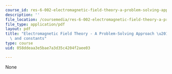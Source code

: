 ```yaml
---
course_id: res-6-002-electromagnetic-field-theory-a-problem-solving-approach-spring-2008
description: ''
file_location: /coursemedia/res-6-002-electromagnetic-field-theory-a-problem-solving-approach-spring-2008/058ddeaa3e5bae7a3d35c4204f2aee03_MITRES_6_002S08_eqn_const.pdf
file_type: application/pdf
layout: pdf
title: "Electromagnetic Field Theory - A Problem-Solving Approach \u2013 Useful equations\
  \ and constants"
type: course
uid: 058ddeaa3e5bae7a3d35c4204f2aee03

---
```

None